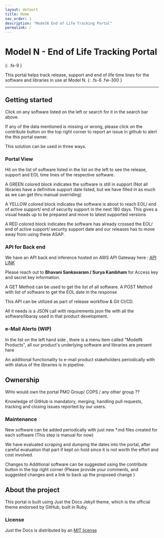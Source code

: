 ```yaml
---
layout: default
title: Home
nav_order: 1
description: "ModelN End of Life Tracking Portal"
permalink: /
---
```


# Model N - End of Life Tracking Portal
{: .fs-9 }

This portal helps track release, support and end of life time lines for the software and libraries in use at Model N.
{: .fs-6 .fw-300 }

---
## Getting started
Click on any software listed on the left  or search for it in the search bar above.

If any of the data mentioned is missing or wrong, please click on the contribute button on the top right corner to report an issue in github to alert the this portal owner. 

This solution can be used in three ways.

### Portal View

Hit on the list of software listed in the list on the left to see the release, support and EOL time lines of the respective software.

A GREEN colored block indicates the software is still in support (Not all libraries have a definitive support date listed, but we have filled in as much as we can get thru manual overriding)

A YELLOW colored block indicates the software is about to reach EOL/ end of active support/ end of security support in the next 180 days. This gives a visual heads up to be prepared and move to latest supported versions

A RED colored block indicates the software has already crossed the EOL/ end of active support/ security support date and our releases has to move away from using these ASAP.

### API for Back end 

We have an API back end inference hosted on AWS API Gateway here : [API LINK](https://t0kdlpsinj.execute-api.us-east-1.amazonaws.com/dev/)

Please reach out to **Bhavani Sankavaram / Surya Kambham** for Access key and secret key information.

A GET Method can be used to get the list of all software.
A POST Method with list of software to get the EOL date in the response

This API can be utilized as part of release workflow & Git CI/CD. 

All it needs is a JSON call with requirements.json file with all the software/libaray used in that product development.

### e-Mail Alerts (WIP)
In the list on the left hand side , there is a menu item called "ModelN Products", all our product's underlying software and libraries are present here

An additional functionality to e-mail product stakeholders periodically with with status of the libraries is in pipeline.


## Ownership
 WHo would own the portal PMO Group/ COPS / any other group ?? 

Knowledge of GitHub is mandatory, merging, handling pull requests, tracking and closing issues reported by our users.

### Maintenance
New software can be added periodically with just new *.md files created for each software (This step is manual for now)

We have evaluated scraping and dumping the dates into the portal, after careful evaluation that part if kept on hold since it is not worth the effort and cost involved.

Changes to Additional software can be suggested using the contribute button in the top right corner (Please provide your comments, and suggested changes and a link to back up the proposed change )



## About the project

This portal is built using Just the Docs Jekyll theme, which is the official theme endorsed by GitHub, built in Ruby.

### License

Just the Docs is distributed by an [MIT license](https://github.com/just-the-docs/just-the-docs/tree/main/LICENSE.txt)